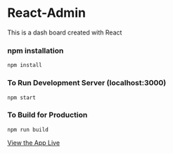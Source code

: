 # React-Admin

This is a dash board created with React

### npm installation
```
npm install
```

### To Run Development Server (localhost:3000)
```
npm start
```

### To Build for Production
```
npm run build
```


[View the App Live](https://reactadmin2.netlify.app/)

